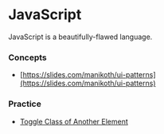 # JavaScript

JavaScript is a beautifully-flawed language.

### Concepts <a id="concepts"></a>

* ​[https://slides.com/manikoth/ui-patterns](https://slides.com/manikoth/ui-patterns)​

### Practice <a id="practice"></a>

* ​[Toggle Class of Another Element](https://codepen.io/manikoth/pen/QWbqbEm)

